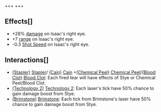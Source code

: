 +++
+++

Effects[]
---------


* +28% [damage](/wiki/Damage "Damage") on Isaac's right eye.
* +7 [range](/wiki/Range "Range") on Isaac's right eye.
* -0.3 [Shot Speed](/wiki/Shot_Speed "Shot Speed") on Isaac's right eye.


Interactions[]
--------------


* [(Stapler)](/wiki/Stapler "Stapler") [Stapler](/wiki/Stapler "Stapler")/ [(Cain)](/wiki/Cain "Cain") [Cain](/wiki/Cain "Cain") +[(Chemical Peel)](/wiki/Chemical_Peel "Chemical Peel") [Chemical Peel](/wiki/Chemical_Peel "Chemical Peel")/[(Blood Clot)](/wiki/Blood_Clot "Blood Clot") [Blood Clot](/wiki/Blood_Clot "Blood Clot"): Each fired tear will have effects of Stye or Chemical Peel/Blood Clot.
* [(Technology 2)](/wiki/Technology_2 "Technology 2") [Technology 2](/wiki/Technology_2 "Technology 2"): Each laser's tick have 50% chance to gain damage boost from Stye.
* [(Brimstone)](/wiki/Brimstone "Brimstone") [Brimstone](/wiki/Brimstone "Brimstone"): Each tick from Brimstone's laser have 50% chance to gain damage boost from Stye.


